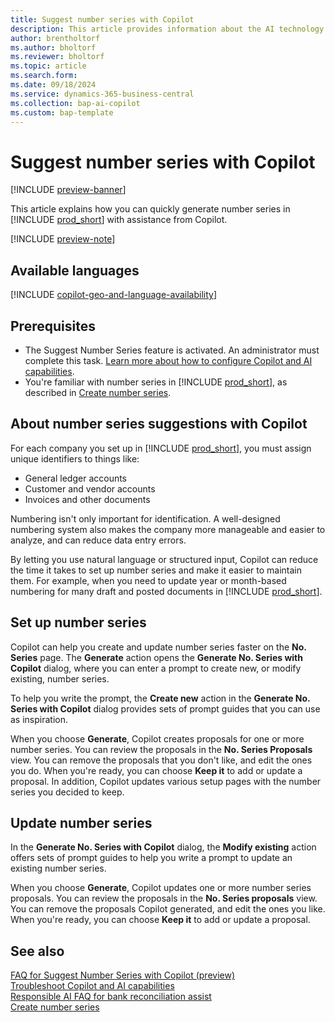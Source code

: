 ```yaml
---
title: Suggest number series with Copilot
description: This article provides information about the AI technology used in Business Central.
author: brentholtorf
ms.author: bholtorf
ms.reviewer: bholtorf
ms.topic: article
ms.search.form:
ms.date: 09/18/2024
ms.service: dynamics-365-business-central
ms.collection: bap-ai-copilot
ms.custom: bap-template
---
```


# Suggest number series with Copilot

[!INCLUDE [preview-banner](~/../shared-content/shared/preview-includes/preview-banner.md)]

This article explains how you can quickly generate number series in [!INCLUDE [prod_short](includes/prod_short.md)] with assistance from Copilot. 

[!INCLUDE [preview-note](~/../shared-content/shared/preview-includes/production-ready-preview-dynamics365.md)]

## Available languages

[!INCLUDE [copilot-geo-and-language-availability](includes/copilot-geo-and-language-availability.md)]

## Prerequisites

- The Suggest Number Series feature is activated. An administrator must complete this task. [Learn more about how to configure Copilot and AI capabilities](enable-ai.md).
- You're familiar with number series in [!INCLUDE [prod_short](includes/prod_short.md)], as described in [Create number series](ui-create-number-series.md).

## About number series suggestions with Copilot

For each company you set up in [!INCLUDE [prod_short](includes/prod_short.md)], you must assign unique identifiers to things like:

- General ledger accounts
- Customer and vendor accounts
- Invoices and other documents

Numbering isn't only important for identification. A well-designed numbering system also makes the company more manageable and easier to analyze, and can reduce data entry errors.

By letting you use natural language or structured input, Copilot can reduce the time it takes to set up number series and make it easier to maintain them. For example, when you need to update year or month-based numbering for many draft and posted documents in [!INCLUDE [prod_short](includes/prod_short.md)].

## Set up number series

Copilot can help you create and update number series faster on the **No. Series** page. The **Generate** action opens the **Generate No. Series with Copilot** dialog, where you can enter a prompt to create new, or modify existing, number series.

To help you write the prompt, the **Create new** action in the **Generate No. Series with Copilot** dialog provides sets of prompt guides that you can use as inspiration.

When you choose **Generate**, Copilot creates proposals for one or more number series. You can review the proposals in the **No. Series Proposals** view. You can remove the proposals that you don't like, and edit the ones you do. When you're ready, you can choose **Keep it** to add or update a proposal. In addition, Copilot updates various setup pages with the number series you decided to keep.

## Update number series

In the **Generate No. Series with Copilot** dialog, the **Modify existing** action offers sets of prompt guides to help you write a prompt to update an existing number series.

When you choose **Generate**, Copilot updates one or more number series proposals. You can review the proposals in the **No. Series proposals** view. You can remove the proposals Copilot generated, and edit the ones you like. When you're ready, you can choose **Keep it** to add or update a proposal.

## See also

[FAQ for Suggest Number Series with Copilot (preview)](faq-suggest-number-series-with-copilot.md)  
[Troubleshoot Copilot and AI capabilities](ai-copilot-troubleshooting.md)  
[Responsible AI FAQ for bank reconciliation assist](faqs-bank-reconciliation.md)  
[Create number series](ui-create-number-series.md)  
